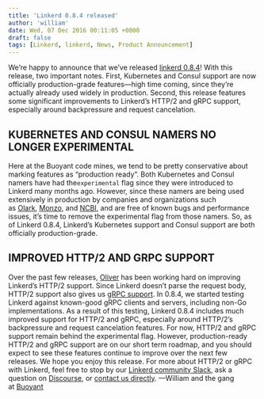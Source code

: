 ```yaml
---
title: 'Linkerd 0.8.4 released'
author: 'william'
date: Wed, 07 Dec 2016 00:11:05 +0000
draft: false
tags: [Linkerd, linkerd, News, Product Announcement]
---
```


We’re happy to announce that we’ve released [linkerd 0.8.4](http://github.com/linkerd/linkerd/releases/tag/0.8.4)! With this release, two important notes. First, Kubernetes and Consul support are now officially production-grade features—high time coming, since they’re actually already used widely in production. Second, this release features some significant improvements to Linkerd’s HTTP/2 and gRPC support, especially around backpressure and request cancelation.

## KUBERNETES AND CONSUL NAMERS NO LONGER EXPERIMENTAL

Here at the Buoyant code mines, we tend to be pretty conservative about marking features as “production ready”. Both Kubernetes and Consul namers have had the`experimental` flag since they were introduced to Linkerd many months ago. However, since these namers are being used extensively in production by companies and organizations such as [Olark](http://olark.com/), [Monzo](http://monzo.com/), and [NCBI](https://www.ncbi.nlm.nih.gov/), and are free of known bugs and performance issues, it’s time to remove the experimental flag from those namers. So, as of Linkerd 0.8.4, Linkerd’s Kubernetes support and Consul support are both officially production-grade.

## IMPROVED HTTP/2 AND GRPC SUPPORT

Over the past few releases, [Oliver](http://twitter.com/olix0r) has been working hard on improving Linkerd’s HTTP/2 support. Since Linkerd doesn’t parse the request body, HTTP/2 support also gives us [gRPC support](https://linkerd.io/features/grpc/). In 0.8.4, we started testing Linkerd against known-good gRPC clients and servers, including non-Go implementations. As a result of this testing, Linkerd 0.8.4 includes much improved support for HTTP/2 and gRPC, especially around HTTP/2’s backpressure and request cancelation features. For now, HTTP/2 and gRPC support remain behind the experimental flag. However, production-ready HTTP/2 and gRPC support are on our short term roadmap, and you should expect to see these features continue to improve over the next few releases. We hope you enjoy this release. For more about HTTP/2 or gRPC with Linkerd, feel free to stop by our [Linkerd community Slack](http://slack.linkerd.io/), ask a question on [Discourse](https://discourse.linkerd.io), or [contact us directly](https://linkerd.io/overview/help/). —William and the gang at [Buoyant](https://buoyant.io/)
